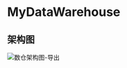 # MyDataWarehouse

## 架构图
![数仓架构图-导出](https://user-images.githubusercontent.com/105651412/231191200-f3151bf6-0cac-4be4-92b4-81c0faa59232.png)
